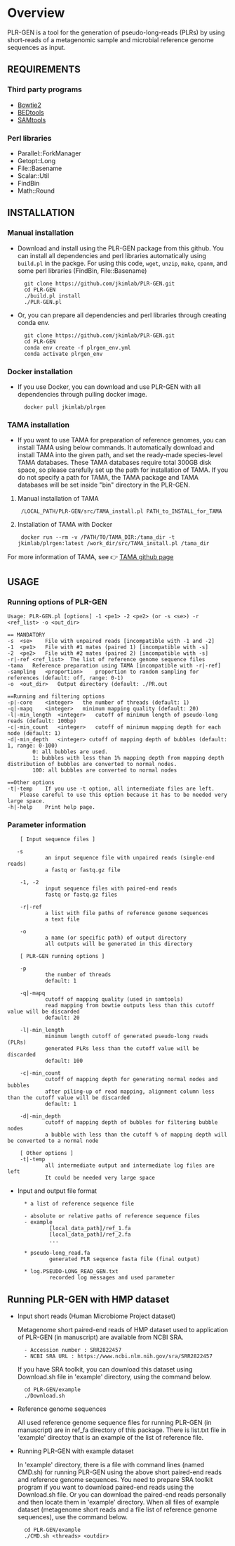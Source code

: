# Overview

PLR-GEN is a tool for the generation of pseudo-long-reads (PLRs) by using short-reads of a metagenomic sample and microbial reference genome sequences as input. 

## REQUIREMENTS
### Third party programs

- [Bowtie2](http://bowtie-bio.sourceforge.net/bowtie2/index.shtml)
- [BEDtools](https://bedtools.readthedocs.io/en/latest/)
- [SAMtools](http://www.htslib.org/)

### Perl libraries

- Parallel::ForkManager 
- Getopt::Long
- File::Basename
- Scalar::Util
- FindBin
- Math::Round

## INSTALLATION
### Manual installation

- Download and install using the PLR-GEN package from this github. You can install all dependencies and perl libraries automatically using `build.pl` in the packge. For using this code, `wget`, `unzip`, `make`, `cpanm`, and some perl libraries (FindBin, File::Basename)

		git clone https://github.com/jkimlab/PLR-GEN.git
		cd PLR-GEN
		./build.pl install
		./PLR-GEN.pl
	
- Or, you can prepare all dependencies and perl libraries through creating conda env. 

		git clone https://github.com/jkimlab/PLR-GEN.git
		cd PLR-GEN
		conda env create -f plrgen_env.yml
		conda activate plrgen_env

### Docker installation

- If you use Docker, you can download and use PLR-GEN with all dependencies through pulling docker image. 

		docker pull jkimlab/plrgen

### TAMA installation

- If you want to use TAMA for preparation of reference genomes, you can install TAMA using below commands. It automatically download and install TAMA into the given path, and set the ready-made species-level TAMA databases. These TAMA databases require total 300GB disk space, so please carefully set up the path for installation of TAMA. If you do not specify a path for TAMA, the TAMA package and TAMA databases will be set inside "bin" directory in the PLR-GEN.

1. Manual installation of TAMA

		/LOCAL_PATH/PLR-GEN/src/TAMA_install.pl PATH_to_INSTALL_for_TAMA
		
2. Installation of TAMA with Docker

		docker run --rm -v /PATH/TO/TAMA_DIR:/tama_dir -t jkimlab/plrgen:latest /work_dir/src/TAMA_install.pl /tama_dir

For more information of TAMA, see :point_right: [TAMA github page](https://github.com/jkimlab/TAMA)
## USAGE 
### Running options of PLR-GEN
        
	Usage: PLR-GEN.pl [options] -1 <pe1> -2 <pe2> (or -s <se>) -r <ref_list> -o <out_dir>

	== MANDATORY
	-s	<se>	File with unpaired reads [incompatible with -1 and -2]
	-1	<pe1>	File with #1 mates (paired 1) [incompatible with -s]
	-2	<pe2>	File with #2 mates (paired 2) [incompatible with -s]
	-r|-ref	<ref_list>	The list of reference genome sequence files
	-tama	Reference preparation using TAMA [incompatible with -r|-ref]
	-sampling	<proportion>	proportion to random sampling for references (default: off, range: 0-1)
	-o	<out_dir>	Output directory (default: ./PR.out

	==Running and filtering options
	-p|-core	<integer>	the number of threads (default: 1)
	-q|-mapq	<integer>	minimum mapping quality (default: 20)
	-l|-min_length	<integer>	cutoff of minimum length of pseudo-long reads (default: 100bp)
	-c|-min_count	<integer>	cutoff of minimum mapping depth for each node (default: 1)
	-d|-min_depth	<integer> cutoff of mapping depth of bubbles (default: 1, range: 0-100)
			0: all bubbles are used.
			1: bubbles with less than 1% mapping depth from mapping depth distribution of bubbles are converted to normal nodes.
			100: all bubbles are converted to normal nodes

	==Other options
	-t|-temp	If you use -t option, all intermediate files are left.
		Please careful to use this option because it has to be needed very large space.
	-h|-help	Print help page.


### Parameter information

        [ Input sequence files ]
       
       -s      
                an input sequence file with unpaired reads (single-end reads)
                a fastq or fastq.gz file
                
        -1, -2 
                input sequence files with paired-end reads
                fastq or fastq.gz files 
        
        -r|-ref 
                a list with file paths of reference genome sequences
                a text file
        
        -o 
                a name (or specific path) of output directory
                all outputs will be generated in this directory 
                
        [ PLR-GEN running options ]
        
        -p 
                the number of threads
                default: 1
                
        -q|-mapq
                cutoff of mapping quality (used in samtools)
                read mapping from bowtie outputs less than this cutoff value will be discarded
                default: 20
                
        -l|-min_length
                minimum length cutoff of generated pseudo-long reads (PLRs)
                generated PLRs less than the cutoff value will be discarded
                default: 100
                
        -c|-min_count
                cutoff of mapping depth for generating normal nodes and bubbles
                after piling-up of read mapping, alignment column less than the cutoff value will be discarded
                default: 1
        
        -d|-min_depth
                cutoff of mapping depth of bubbles for filtering bubble nodes
                a bubble with less than the cutoff % of mapping depth will be converted to a normal node
        
        [ Other options ]
        -t|-temp
                all intermediate output and intermediate log files are left
                It could be needed very large space
        
* Input and output file format

        * a list of reference sequence file 
        
        - absolute or relative paths of reference sequence files
        - example
                [local_data_path]/ref_1.fa
                [local_data_path]/ref_2.fa
                ... 

        * pseudo-long_read.fa
                generated PLR sequence fasta file (final output)
                
        * log.PSEUDO-LONG_READ_GEN.txt
                recorded log messages and used parameter
       

Running PLR-GEN with HMP dataset
-----------------
        
* Input short reads (Human Microbiome Project dataset)
  
  Metagenome short paired-end reads of HMP dataset used to application of PLR-GEN (in manuscript) are available from NCBI SRA.
        
        - Accession number : SRR2822457
        - NCBI SRA URL : https://www.ncbi.nlm.nih.gov/sra/SRR2822457

  If you have SRA toolkit, you can download this dataset using Download.sh file in 'example' directory, using the command below.
  
        cd PLR-GEN/example
        ./Download.sh 
        
        
* Reference genome sequences 

  All used reference genome sequence files for running PLR-GEN (in manuscript) are in ref_fa directory of this package.
  There is list.txt file in 'example' directoy that is an example of the list of reference file.

* Running PLR-GEN with example dataset

  In 'example' directory, there is a file with command lines (named CMD.sh) for running PLR-GEN using the above short paired-end reads and reference genome sequences.
  You need to prepare SRA toolkit program if you want to download paired-end reads using the Download.sh file.
  Or you can download the paired-end reads personally and then locate them in 'example' directory.
  When all files of example dataset (metagenome short reads and a file list of reference genome sequences), use the command below.
  
        cd PLR-GEN/example
        ./CMD.sh <threads> <outdir>

